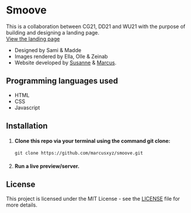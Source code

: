 # Smoove

This is a collaboration between CG21, DD21 and WU21 with the purpose of building and designing a landing page. <br>
[View the landing page](https://smoovepioneer.netlify.app/)
<br>
- Designed by Sami & Madde
- Images rendered by Ella, Olle & Zeinab
- Website developed by [Susanne](https://github.com/s0wie) & [Marcus](https://github.com/marcusxyz).

## Programming languages used
- HTML
- CSS
- Javascript

## Installation

1. #### Clone this repo via your terminal using the command git clone:

    ```
    git clone https://github.com/marcusxyz/smoove.git
    ```

2. #### Run a live preview/server.

## License

This project is licensed under the MIT License - see the [LICENSE](LICENSE) file for more
details.

